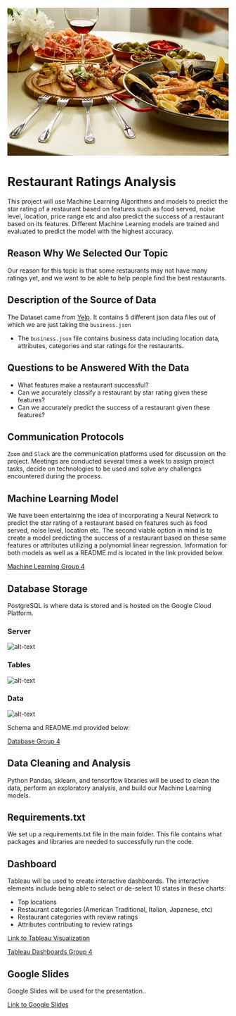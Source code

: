 ![image](https://github.com/abtieku/group4-project/blob/main/Resources/Restaurant.jpg)
# Restaurant Ratings Analysis

This project will use Machine Learning Algorithms and models to predict the star rating of a restaurant based on features such as food served, noise level, location, price range etc and also predict the success of a restaurant based on its features. Different Machine Learning models are trained and evaluated to predict the model with the highest accuracy.

## Reason Why We Selected Our Topic

Our reason for this topic is that some restaurants may not have many ratings yet, and we want to be able to help people find the best restaurants.

## Description of the Source of Data

The Dataset came from [Yelp](https://www.yelp.com/dataset). It contains 5 different json data files out of which we are just taking the ```business.json```
- The ```business.json``` file contains business data including location data, attributes, categories and star ratings for the restaurants.

## Questions to be Answered With the Data

- What features make a restaurant successful?
- Can we accurately classify a restaurant by star rating given these features? 
- Can we accurately predict the success of a restaurant given these features?

## Communication Protocols

```Zoom``` and ```Slack``` are the communication platforms used for discussion on the project. Meetings are conducted several times a week to assign project tasks, decide on technologies to be used and solve any challenges encountered during the process.

## Machine Learning Model

We have been entertaining the idea of incorporating a Neural Network to predict the star rating of a restaurant based on features such as food served, noise level, location etc. The second viable option in mind is to create a model predicting the success of a restaurant based on these same features or attributes utilizing a polynomial linear regression. Information for both models as well as a README.md is located in the link provided below.

[Machine Learning Group 4](https://github.com/abtieku/group4-project/tree/main/Machine_Learning)


## Database Storage

PostgreSQL is where data is stored and is hosted on the Google Cloud Platform. 

### Server
![alt-text](https://github.com/abtieku/group4-project/blob/main/Resources/server.png)

### Tables
![alt-text](https://github.com/abtieku/group4-project/blob/main/Resources/tables.png)

### Data
![alt-text](https://github.com/abtieku/group4-project/blob/main/Resources/data.png)

Schema and README.md provided below:

[Database Group 4](https://github.com/abtieku/group4-project/tree/main/Database)

## Data Cleaning and Analysis

Python Pandas, sklearn, and tensorflow libraries will be used to clean the data, perform an exploratory analysis, and build our Machine Learning models.

## Requirements.txt
We set up a requirements.txt file in the main folder. This file contains what packages and libraries are needed to successfully run the code.

## Dashboard

Tableau will be used to create interactive dashboards. The interactive elements include being able to select or de-select 10 states in these charts:

- Top locations
- Restaurant categories (American Traditional, Italian, Japanese, etc) 
- Restaurant categories with review ratings
- Attributes contributing to review ratings

[Link to Tableau Visualization](https://public.tableau.com/profile/shanu.joseph#!/vizhome/RestaurantBusinessAnalysis/Story1?publish=yes)

[Tableau Dashboards Group 4](https://github.com/abtieku/group4-project/tree/shanu_segment2/Dashboard/Tableau)


## Google Slides
Google Slides will be used for the presentation..

[Link to Google Slides](https://docs.google.com/presentation/d/1nr6JvIkOD3UAjcMgdsePUiV51nl8bSs3Si4AMYdGYho/edit#slide=id.gc14ac822ce_1_40)